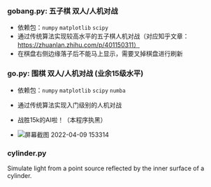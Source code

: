 ### gobang.py: 五子棋 双人/人机对战
- 依赖包：``numpy`` ``matplotlib`` ``scipy``
- 通过传统算法实现较高水平的五子棋人机对战（对应知乎文章：https://zhuanlan.zhihu.com/p/401150311）
- 在棋盘右侧边缘落子后不能马上显示，需要叉掉棋盘进行刷新

### go.py: 围棋 双人/人机对战 (业余15级水平)

- 依赖包：``numpy`` ``matplotlib`` ``scipy`` ``numba``
- 通过传统算法实现入门级别的人机对战

- 战胜15k的AI啦！（本程序执黑）  
- ![屏幕截图 2022-04-09 153314](https://user-images.githubusercontent.com/67631593/162563088-8a420ddc-2228-4f4d-a9c9-c3f4010f9a8e.png)

### cylinder.py
Simulate light from a point source reflected by the inner surface of a cylinder.
